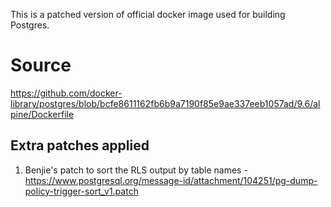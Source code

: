 This is a patched version of official docker image used for building Postgres.

# Source
https://github.com/docker-library/postgres/blob/bcfe8611162fb6b9a7190f85e9ae337eeb1057ad/9.6/alpine/Dockerfile

## Extra patches applied
1. Benjie's patch to sort the RLS output by table names - https://www.postgresql.org/message-id/attachment/104251/pg-dump-policy-trigger-sort_v1.patch
